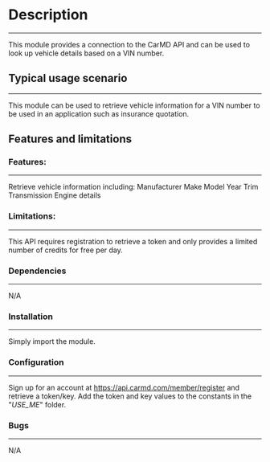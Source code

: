 # Description
----------------
This module provides a connection to the CarMD API and can be used to look up vehicle details based on a VIN number.

## Typical usage scenario
-------------
This module can be used to retrieve vehicle information for a VIN number to be used in an application such as insurance quotation.

## Features and limitations

### Features:
-------------------
Retrieve vehicle information including:
Manufacturer
Make
Model
Year
Trim
Transmission
Engine details

### Limitations:
------------------
This API requires registration to retrieve a token and only provides a limited number of credits for free per day.

### Dependencies
------------------
N/A

### Installation
-----------------
Simply import the module.

### Configuration
------------------
Sign up for an account at https://api.carmd.com/member/register and retrieve a token/key. Add the token and key values to the constants in the "_USE_ME_" folder.

### Bugs
----------------------
N/A
